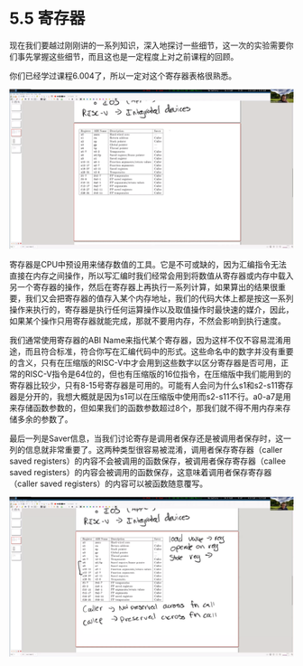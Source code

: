 # 5.5 寄存器

现在我们要越过刚刚讲的一系列知识，深入地探讨一些细节，这一次的实验需要你们事先掌握这些细节，而且这也是一定程度上对之前课程的回顾。

你们已经学过课程6.004了，所以一定对这个寄存器表格很熟悉。

![image5.5-01](../.gitbook/assets/image5.5-01.png)

寄存器是CPU中预设用来储存数值的工具。它是不可或缺的，因为汇编指令无法直接在内存之间操作，所以写汇编时我们经常会用到将数值从寄存器或内存中载入另一个寄存器的操作，然后在寄存器上再执行一系列计算，如果算出的结果很重要，我们又会把寄存器的值存入某个内存地址，我们的代码大体上都是按这一系列操作来执行的，寄存器是执行任何运算操作以及取值操作时最快速的媒介，因此，如果某个操作只用寄存器就能完成，那就不要用内存，不然会影响到执行速度。

我们通常使用寄存器的ABI Name来指代某个寄存器，因为这样不仅不容易混淆用途，而且符合标准，符合你写在汇编代码中的形式。这些命名中的数字并没有重要的含义，只有在压缩版的RISC-V中才会用到这些数字以区分寄存器是否可用，正常的RISC-V指令是64位的，但也有压缩版的16位指令，在压缩版中我们能用到的寄存器比较少，只有8-15号寄存器是可用的。可能有人会问为什么s1和s2-s11寄存器是分开的，我想大概就是因为s1可以在压缩版中使用而s2-s11不行。a0-a7是用来存储函数参数的，但如果我们的函数参数超过8个，那我们就不得不用内存来存储多余的参数了。

最后一列是Saver信息，当我们讨论寄存是调用者保存还是被调用者保存时，这一列的信息就非常重要了。这两种类型很容易被混淆，调用者保存寄存器（caller saved registers）的内容不会被调用的函数保存，被调用者保存寄存器（callee saved registers）的内容会被调用的函数保存，这意味着调用者保存寄存器（caller saved registers）的内容可以被函数随意覆写。

![image5.5-02](../.gitbook/assets/image5.5-02.png)